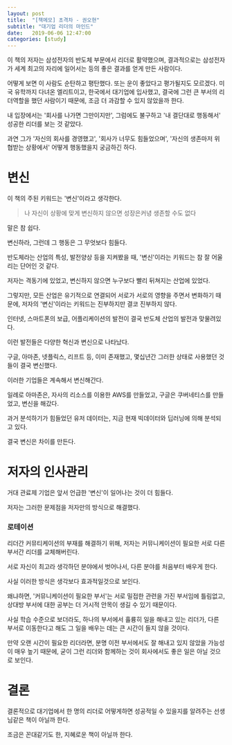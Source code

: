 ```yaml
---
layout: post
title:  "[책메모] 초격차 - 권오현"
subtitle: "대기업 리더의 마인드"
date:   2019-06-06 12:47:00
categories: [study]
---
```


이 책의 저자는 삼성전자의 반도체 부문에서 리더로 활약했으며, 결과적으로는 삼성전자가 세계 최고의 자리에 일어서는 등의 좋은 결과를 얻게 만든 사람이다.

어떻게 보면 이 사람도 순탄하고 평탄했다. 또는 운이 좋았다고 평가될지도 모르겠다.
미국 유학까지 다녀온 엘리트이고, 한국에서 대기업에 입사했고, 결국에 그런 큰 부서의 리더역할을 했던 사람이기 때문에, 조금 더 과감할 수 있지 않았을까 한다.

내 입장에서는 '회사를 나가면 그만이지만', 그럼에도 불구하고 '내 결단대로 행동해서' 성공한 리더를 보는 것 같았다.

과연 그가 '자신의 회사를 경영했고', '회사가 너무도 힘들었으며', '자신의 생존마저 위협받는 상황에서' 어떻게 행동했을지 궁금하긴 하다.

# 변신
이 책의 주된 키워드는 '변신'이라고 생각한다.

>나 자신이 상황에 맞게 변신하지 않으면 성장은커녕 생존할 수도 없다

말은 참 쉽다.

변신하라, 그런데 그 행동은 그 무엇보다 힘들다.

반도체라는 산업의 특성, 발전양상 등을 지켜봤을 때, '변신'이라는 키워드는 참 잘 어울리는 단어인 것 같다.

저자는 격동기에 있었고, 변신하지 않으면 누구보다 빨리 뒤쳐지는 산업에 있었다.

그렇지만, 모든 산업은 유기적으로 연결되어 서로가 서로의 영향을 주면서 변화하기 때문에, 저자의 '변신'이라는 키워드는 진부하지만 결코 진부하지 않다.

인터넷, 스마트폰의 보급, 어플리케이션의 발전이 결국 반도체 산업의 발전과 맞물려있다.

이런 발전들은 다양한 혁신과 변신으로 나타났다.

구글, 아마존, 넷플릭스, 리프트 등, 이미 존재했고, 몇십년간 그러한 상태로 사용했던 것들이 결국 변신했다.

이러한 기업들은 계속해서 변신해간다.

일례로 아마존은, 자사의 리소스를 이용한 AWS를 만들었고, 구글은 쿠버네티스를 만들었고, 변신을 해갔다.

과거 분석하기가 힘들었던 유저 데이터는, 지금 현재 빅데이터와 딥러닝에 의해 분석되고 있다.

결국 변신은 차이를 만든다.

# 저자의 인사관리
거대 관료제 기업은 앞서 언급한 '변신'이 일어나는 것이 더 힘들다.

저자는 그러한 문제점을 저자만의 방식으로 해결했다.

### 로테이션
리더간 커뮤티케이션의 부재를 해결하기 위해, 저자는 커뮤니케이션이 필요한 서로 다른 부서간 리더를 교체해버린다.

서로 자신이 최고라 생각하던 분야에서 벗어나서, 다른 분야를 처음부터 배우게 한다.

사실 이러한 방식은 생각보다 효과적일것으로 보인다.

왜냐하면, '커뮤니케이션이 필요한 부서'는 서로 밀접한 관련을 가진 부서임에 틀림없고, 상대방 부서에 대한 공부는 더 거시적 안목이 생길 수 있기 때문이다.

사실 학습 수준으로 보더라도, 하나의 부서에서 휼륭히 일을 해내고 있는 리더가, 다른 부서로 이동한다고 해도 그 일을 배우는 데는 큰 시간이 들지 않을 것이다.

만약 오랜 시간이 필요한 리더라면, 분명 이전 부서에서도 잘 해내고 있지 않았을 가능성이 매우 높기 때문에, 굳이 그런 리더와 함께하는 것이 회사에서도 좋은 일은 아닐 것으로 보인다.

# 결론
결론적으로 대기업에서 한 명의 리더로 어떻게하면 성공적일 수 있을지를 알려주는 선생님같은 책이 아닐까 한다.

조금은 꼰대같기도 한, 지혜로운 책이 아닐까 한다.